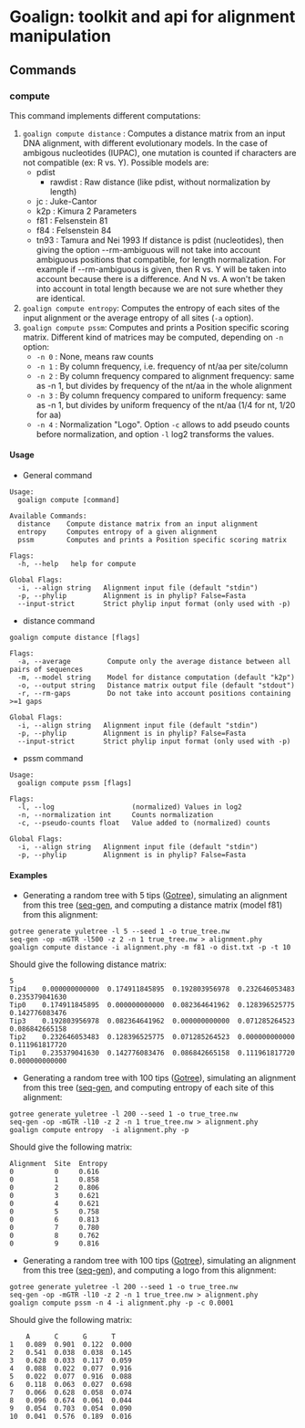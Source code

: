 # Goalign: toolkit and api for alignment manipulation

## Commands

### compute
This command implements different computations:
1. `goalign compute distance` : Computes a distance matrix from an input DNA alignment, with different evolutionary models. In the case of ambigous nucleotides (IUPAC), one mutation is counted if characters are not compatible (ex: R vs. Y). Possible models are:
    - pdist
	  - rawdist : Raw distance (like pdist, without normalization by length)
    - jc      : Juke-Cantor
    - k2p     : Kimura 2 Parameters
    - f81     : Felsenstein 81
    - f84     : Felsenstein 84
    - tn93    : Tamura and Nei 1993
  If distance is pdist (nucleotides), then giving the option --rm-ambiguous will not take into 
  account ambiguous positions that compatible, for length normalization.
  For example if --rm-ambiguous is given, then R vs. Y will be taken into account
  because there is a difference. And N vs. A won't be taken into account in total length
  because we are not sure whether they are identical.
2. `goalign compute entropy`: Computes the entropy of each sites of the input alignment or the average entropy of all sites (`-a` option).
3. `goalign compute pssm`: Computes and prints a Position specific scoring matrix. Different kind of matrices may be computed, depending on `-n` option:
    - `-n 0` : None, means raw counts
    - `-n 1` : By column frequency, i.e. frequency of nt/aa per site/column
    - `-n 2` : By column frequency compared to alignment frequency: same as -n 1, but divides by frequency of the nt/aa in the whole alignment
    - `-n 3` : By column frequency compared to uniform frequency: same as -n 1, but divides by uniform frequency of the nt/aa (1/4 for nt, 1/20 for aa)
    - `-n 4` : Normalization "Logo".
	Option `-c` allows to add pseudo counts before normalization, and option `-l` log2 transforms the values.

#### Usage

* General command
```
Usage:
  goalign compute [command]

Available Commands:
  distance    Compute distance matrix from an input alignment
  entropy     Computes entropy of a given alignment
  pssm        Computes and prints a Position specific scoring matrix

Flags:
  -h, --help   help for compute

Global Flags:
  -i, --align string   Alignment input file (default "stdin")
  -p, --phylip         Alignment is in phylip? False=Fasta
  --input-strict       Strict phylip input format (only used with -p)
```

* distance command
```
goalign compute distance [flags]

Flags:
  -a, --average         Compute only the average distance between all pairs of sequences
  -m, --model string    Model for distance computation (default "k2p")
  -o, --output string   Distance matrix output file (default "stdout")
  -r, --rm-gaps         Do not take into account positions containing >=1 gaps

Global Flags:
  -i, --align string   Alignment input file (default "stdin")
  -p, --phylip         Alignment is in phylip? False=Fasta
  --input-strict       Strict phylip input format (only used with -p)
```

* pssm command
```
Usage:
  goalign compute pssm [flags]

Flags:
  -l, --log                   (normalized) Values in log2
  -n, --normalization int     Counts normalization
  -c, --pseudo-counts float   Value added to (normalized) counts

Global Flags:
  -i, --align string   Alignment input file (default "stdin")
  -p, --phylip         Alignment is in phylip? False=Fasta
```

#### Examples

* Generating a random tree with 5 tips ([Gotree](https://github.com/evolbioinfo/gotree)), simulating an alignment from this tree ([seq-gen](https://github.com/rambaut/Seq-Gen), and computing a distance matrix (model f81) from this alignment:
```
gotree generate yuletree -l 5 --seed 1 -o true_tree.nw
seq-gen -op -mGTR -l500 -z 2 -n 1 true_tree.nw > alignment.phy
goalign compute distance -i alignment.phy -m f81 -o dist.txt -p -t 10
```

Should give the following distance matrix:

```
5
Tip4    0.000000000000  0.174911845895  0.192803956978  0.232646053483  0.235379041630
Tip0    0.174911845895  0.000000000000  0.082364641962  0.128396525775  0.142776083476
Tip3    0.192803956978  0.082364641962  0.000000000000  0.071285264523  0.086842665158
Tip2    0.232646053483  0.128396525775  0.071285264523  0.000000000000  0.111961817720
Tip1    0.235379041630  0.142776083476  0.086842665158  0.111961817720  0.000000000000
```

* Generating a random tree with 100 tips ([Gotree](https://github.com/evolbioinfo/gotree)), simulating an alignment from this tree ([seq-gen](https://github.com/rambaut/Seq-Gen), and computing entropy of each site of this alignment:
```
gotree generate yuletree -l 200 --seed 1 -o true_tree.nw
seq-gen -op -mGTR -l10 -z 2 -n 1 true_tree.nw > alignment.phy
goalign compute entropy  -i alignment.phy -p 
```

Should give the following matrix:
```
Alignment  Site  Entropy
0          0     0.616
0          1     0.858
0          2     0.806
0          3     0.621
0          4     0.621
0          5     0.758
0          6     0.813
0          7     0.780
0          8     0.762
0          9     0.816
```

* Generating a random tree with 100 tips ([Gotree](https://github.com/evolbioinfo/gotree)), simulating an alignment from this tree ([seq-gen](https://github.com/rambaut/Seq-Gen)), and computing a logo from this alignment:
```
gotree generate yuletree -l 200 --seed 1 -o true_tree.nw
seq-gen -op -mGTR -l10 -z 2 -n 1 true_tree.nw > alignment.phy
goalign compute pssm -n 4 -i alignment.phy -p -c 0.0001
```

Should give the following matrix:
```
    A      C      G      T
1   0.089  0.901  0.122  0.000
2   0.541  0.038  0.038  0.145
3   0.628  0.033  0.117  0.059
4   0.088  0.022  0.077  0.916
5   0.022  0.077  0.916  0.088
6   0.118  0.063  0.027  0.698
7   0.066  0.628  0.058  0.074
8   0.096  0.674  0.061  0.044
9   0.054  0.703  0.054  0.090
10  0.041  0.576  0.189  0.016
```

